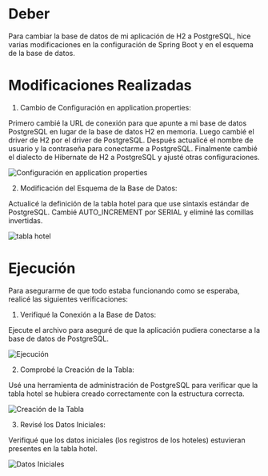 # Deber

Para cambiar la base de datos de mi aplicación de H2 a PostgreSQL, hice varias modificaciones en la configuración de Spring Boot y en el esquema de la base de datos. 

# Modificaciones Realizadas

1. Cambio de Configuración en application.properties:

Primero cambié la URL de conexión para que apunte a mi base de datos PostgreSQL en lugar de la base de datos H2 en memoria. Luego cambié el driver de H2 por el driver de PostgreSQL. Después actualicé el nombre de usuario y la contraseña para conectarme a PostgreSQL. Finalmente cambié el dialecto de Hibernate de H2 a PostgreSQL y ajusté otras configuraciones.

![Configuración en application properties](https://github.com/AslyAlvarezNegrete/Deber-cambiar-de-base-de-datos-de-h2-a-una-relacional/assets/170276678/3b3e4732-1cf2-4401-a4cf-a695e313da12)

2. Modificación del Esquema de la Base de Datos:

Actualicé la definición de la tabla hotel para que use sintaxis estándar de PostgreSQL. Cambié AUTO_INCREMENT por SERIAL y eliminé las comillas invertidas.

![tabla hotel ](https://github.com/AslyAlvarezNegrete/Deber-cambiar-de-base-de-datos-de-h2-a-una-relacional/assets/170276678/6cc3dc6b-638e-42c9-914d-ac5ac575a30e)

# Ejecución
Para asegurarme de que todo estaba funcionando como se esperaba, realicé las siguientes verificaciones:

1. Verifiqué la Conexión a la Base de Datos:

Ejecute el archivo para aseguré de que la aplicación pudiera conectarse a la base de datos de PostgreSQL.

![Ejecución ](https://github.com/AslyAlvarezNegrete/Deber-cambiar-de-base-de-datos-de-h2-a-una-relacional/assets/170276678/0890d805-f680-42aa-8d95-57a131dbcaf8)

2. Comprobé la Creación de la Tabla:

Usé una herramienta de administración de PostgreSQL para verificar que la tabla hotel se hubiera creado correctamente con la estructura correcta.

![Creación de la Tabla](https://github.com/AslyAlvarezNegrete/Deber-cambiar-de-base-de-datos-de-h2-a-una-relacional/assets/170276678/75852c43-89b8-4427-a834-d4b2a533949d)

3. Revisé los Datos Iniciales:

Verifiqué que los datos iniciales (los registros de los hoteles) estuvieran presentes en la tabla hotel.

![Datos Iniciales](https://github.com/AslyAlvarezNegrete/Deber-cambiar-de-base-de-datos-de-h2-a-una-relacional/assets/170276678/99c1f1c7-d6df-4465-a7df-c0eafcb0c1f7)
